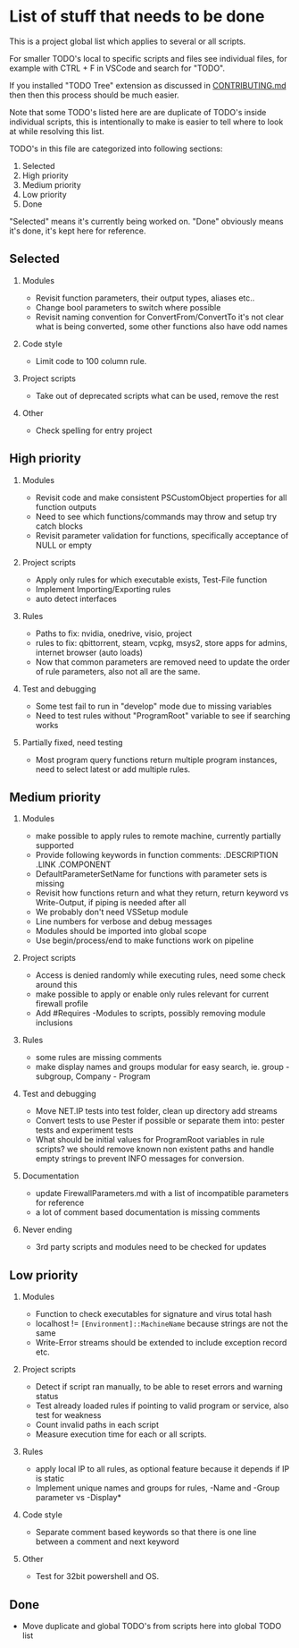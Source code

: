 
# List of stuff that needs to be done

This is a project global list which applies to several or all scripts.

For smaller TODO's local to specific scripts and files see individual files, for example with
CTRL + F in VSCode and search for "TODO".

If you installed "TODO Tree" extension as discussed in
[CONTRIBUTING.md](https://github.com/metablaster/WindowsFirewallRuleset/blob/develop/CONTRIBUTING.md)
then then this process should be much easier.

Note that some TODO's listed here are are duplicate of TODO's inside individual scripts, this is
intentionally to make is easier to tell where to look at while resolving this list.

TODO's in this file are categorized into following sections:

1. Selected
2. High priority
3. Medium priority
4. Low priority
5. Done

"Selected" means it's currently being worked on.
"Done" obviously means it's done, it's kept here for reference.

## Selected

1. Modules

    - Revisit function parameters, their output types, aliases etc..
    - Change bool parameters to switch where possible
    - Revisit naming convention for ConvertFrom/ConvertTo it's not clear what is being converted,
    some other functions also have odd names

2. Code style

    - Limit code to 100 column rule.

3. Project scripts

    - Take out of deprecated scripts what can be used, remove the rest

4. Other

    - Check spelling for entry project

## High priority

1. Modules

    - Revisit code and make consistent PSCustomObject properties for all function outputs
    - Need to see which functions/commands may throw and setup try catch blocks
    - Revisit parameter validation for functions, specifically acceptance of NULL or empty

2. Project scripts

    - Apply only rules for which executable exists, Test-File function
    - Implement Importing/Exporting rules
    - auto detect interfaces

3. Rules

    - Paths to fix: nvidia, onedrive, visio, project
    - rules to fix: qbittorrent, steam, vcpkg, msys2, store apps for admins,
    internet browser (auto loads)
    - Now that common parameters are removed need to update the order of rule parameters,
    also not all are the same.

4. Test and debugging

    - Some test fail to run in "develop" mode due to missing variables
    - Need to test rules without "ProgramRoot" variable to see if searching works

5. Partially fixed, need testing

    - Most program query functions return multiple program instances,
    need to select latest or add multiple rules.

## Medium priority

1. Modules

    - make possible to apply rules to remote machine, currently partially supported
    - Provide following keywords in function comments: .DESCRIPTION .LINK .COMPONENT
    - DefaultParameterSetName for functions with parameter sets is missing
    - Revisit how functions return and what they return, return keyword vs Write-Output,
    if piping is needed after all
    - We probably don't need VSSetup module
    - Line numbers for verbose and debug messages
    - Modules should be imported into global scope
    - Use begin/process/end to make functions work on pipeline

2. Project scripts

    - Access is denied randomly while executing rules, need some check around this
    - make possible to apply or enable only rules relevant for current firewall profile
    - Add #Requires -Modules to scripts, possibly removing module inclusions

3. Rules

    - some rules are missing comments
    - make display names and groups modular for easy search, ie. group - subgroup, Company - Program

4. Test and debugging

    - Move NET.IP tests into test folder, clean up directory add streams
    - Convert tests to use Pester if possible or separate them into:
    pester tests and experiment tests
    - What should be initial values for ProgramRoot variables in rule scripts? we should remove
    known non existent paths and handle empty strings to prevent INFO messages for conversion.

5. Documentation

    - update FirewallParameters.md with a list of incompatible parameters for reference
    - a lot of comment based documentation is missing comments

6. Never ending

    - 3rd party scripts and modules need to be checked for updates

## Low priority

1. Modules

    - Function to check executables for signature and virus total hash
    - localhost != `[Environment]::MachineName` because strings are not the same
    - Write-Error streams should be extended to include exception record etc.

2. Project scripts

    - Detect if script ran manually, to be able to reset errors and warning status
    - Test already loaded rules if pointing to valid program or service, also test for weakness
    - Count invalid paths in each script
    - Measure execution time for each or all scripts.

3. Rules

    - apply local IP to all rules, as optional feature because it depends if IP is static
    - Implement unique names and groups for rules, -Name and -Group parameter vs -Display*

4. Code style

    - Separate comment based keywords so that there is one line between a comment and next keyword

5. Other

    - Test for 32bit powershell and OS.

## Done

- Move duplicate and global TODO's from scripts here into global TODO list
